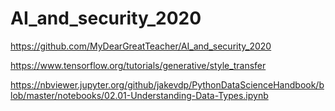 # AI_and_security_2020

https://github.com/MyDearGreatTeacher/AI_and_security_2020

https://www.tensorflow.org/tutorials/generative/style_transfer

https://nbviewer.jupyter.org/github/jakevdp/PythonDataScienceHandbook/blob/master/notebooks/02.01-Understanding-Data-Types.ipynb
